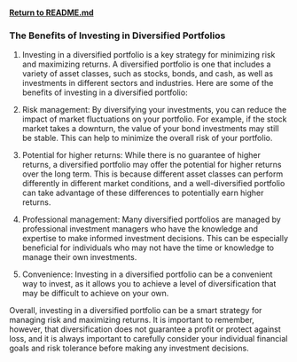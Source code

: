 #### [Return to README.md](https://github.com/luxuriant777/copywriting#finance)

### The Benefits of Investing in Diversified Portfolios
1. Investing in a diversified portfolio is a key strategy for minimizing risk and maximizing returns. A diversified portfolio is one that includes a variety of asset classes, such as stocks, bonds, and cash, as well as investments in different sectors and industries. Here are some of the benefits of investing in a diversified portfolio:

2. Risk management: By diversifying your investments, you can reduce the impact of market fluctuations on your portfolio. For example, if the stock market takes a downturn, the value of your bond investments may still be stable. This can help to minimize the overall risk of your portfolio.

3. Potential for higher returns: While there is no guarantee of higher returns, a diversified portfolio may offer the potential for higher returns over the long term. This is because different asset classes can perform differently in different market conditions, and a well-diversified portfolio can take advantage of these differences to potentially earn higher returns.

4. Professional management: Many diversified portfolios are managed by professional investment managers who have the knowledge and expertise to make informed investment decisions. This can be especially beneficial for individuals who may not have the time or knowledge to manage their own investments.

5. Convenience: Investing in a diversified portfolio can be a convenient way to invest, as it allows you to achieve a level of diversification that may be difficult to achieve on your own.

Overall, investing in a diversified portfolio can be a smart strategy for managing risk and maximizing returns. It is important to remember, however, that diversification does not guarantee a profit or protect against loss, and it is always important to carefully consider your individual financial goals and risk tolerance before making any investment decisions.